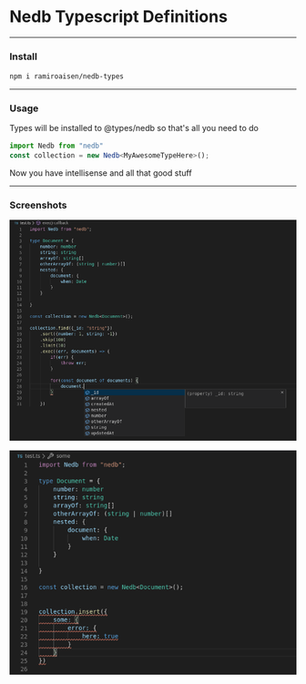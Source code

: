 # Nedb Typescript Definitions

---
### Install
```sh
npm i ramiroaisen/nedb-types
```



---

### Usage
Types will be installed to @types/nedb so that's all you need to do
```typescript
import Nedb from "nedb"
const collection = new Nedb<MyAwesomeTypeHere>();
```
Now you have intellisense and all that good stuff

---

### Screenshots

![Nedb Typescript Definitions](./example.png)

![Nedb Typescript Definitions](./example-error.png)

